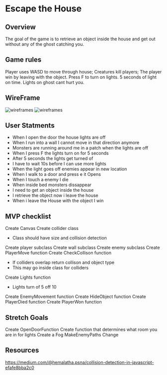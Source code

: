 # Escape the House

## Overview

The goal of the game is to retrieve an object inside the house and get out without any of the ghost catching you.

## Game rules

Player uses WASD to move through house; Creatures kill players; The player win by leaving with the object. Press F to turn on lights. 5 seconds of light on time. Lights on ghost cant hurt you.

## WireFrame

![wireframes](https://i.imgur.com/Zinsx4b.png)
![wireframes](https://i.imgur.com/PlLlN3t.png)

## User Statments

* When I open the door the house lights are off
* When I run into a wall I cannot move in that direction anymore
* Monsters are running around me in a patch when the lights are off
* When I press F the lights turn on for 5 seconds
* After 5 seconds the lights get turned of
* I have to wait 10s before I can use more lights
* When the light goes off enemies appear in new location
* When I walk to a door and press e it Opens
* When I touch a enemy I die
* When inside bed monsters dissappear
* I need to get an object inside the house
* I retrieve the object now i leave the house
* When i leave the House with the object I win

## MVP checklist

Create Canvas
Create collider class

* Class should have size and collision detection

Create player subclass
Create wall subclass
Create enemy subclass
Create PlayerMove function
Create CheckCollison function

* If colliders overlap return collison and object type
* This may go inside class for colliders

Create Lights function

* Lights turn of 5 off 10

Create EnemyMovement function
Create HideObject function
Create PlayerDied function
Create PlayerWon function

## Stretch Goals

Create OpenDoorFunction
Create function that determines what room you are in for lights
Create a Fog
MakeEnemyPaths Change

## Resources

https://medium.com/@hemalatha.psna/collision-detection-in-javascript-efafe8bba2c0